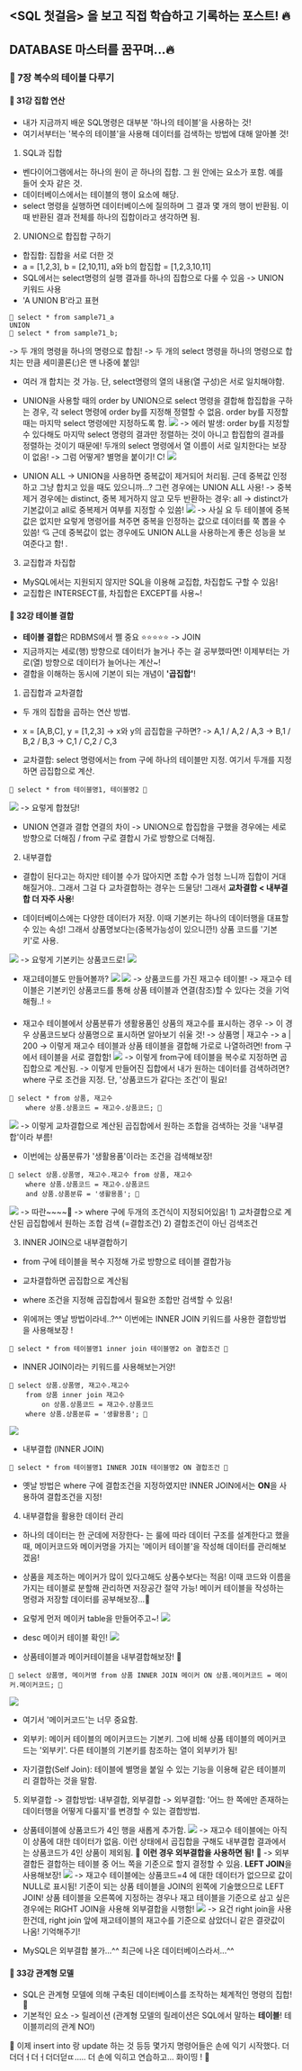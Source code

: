 ## <SQL 첫걸음> 을 보고 직접 학습하고 기록하는 포스트! 🔥
## DATABASE 마스터를 꿈꾸며...🔥
### 🤍 7장 복수의 테이블 다루기
#### 🤍 31강 집합 연산
* 내가 지금까지 배운 SQL명령은 대부분 '하나의 테이블'을 사용하는 것!
* 여기서부터는 '복수의 테이블'을 사용해 데이터를 검색하는 방법에 대해 알아볼 것!

1. SQL과 집합
* 벤다이어그램에서는 하나의 원이 곧 하나의 집합. 그 원 안에는 요소가 포함. 예를 들어 숫자 같은 것.
* 데이터베이스에서는 테이블의 행이 요소에 해당.
* select 명령을 실행하면 데이터베이스에 질의하며 그 결과 몇 개의 행이 반환됨. 이때 반환된 결과 전체를 하나의 집합이라고 생각하면 됨.

2. UNION으로 합집합 구하기
* 합집합: 집합을 서로 더한 것
* a = [1,2,3], b = [2,10,11], a와 b의 합집합 = [1,2,3,10,11]
* SQL에서는 select명령의 실행 결과를 하나의 집합으로 다룰 수 있음 -> UNION 키워드 사용
* 'A UNION B'라고 표현
```
🤍 select * from sample71_a
UNION
🤍 select * from sample71_b;
```
-> 두 개의 명령을 하나의 명령으로 합침!
-> 두 개의 select 명령을 하나의 명령으로 합치는 만큼 세미콜론(;)은 맨 나중에 붙임!

* 여러 개 합치는 것 가능. 단, select명령의 열의 내용(열 구성)은 서로 일치해야함.

* UNION을 사용할 때의 order by
UNION으로 select 명령을 결합해 합집합을 구하는 경우, 각 select 명령에 order by를 지정해 정렬할 수 없음. order by를 지정할 때는 마지막 select 명령에만 지정하도록 함.
![](https://images.velog.io/images/majaeh43/post/a86c324f-ea88-4123-97a6-1330aa76b8c6/image.png)
-> 에러 발생: order by를 지정할 수 있다해도 마지막 select 명령의 결과만 정렬하는 것이 아니고 합집합의 결과를 정렬하는 것이기 때문에! 두개의 select 명령에서 열 이름이 서로 일치한다는 보장이 없음!
-> 그럼 어떻게? 별명을 붙이기! C!
![](https://images.velog.io/images/majaeh43/post/856a6eae-a66b-4b39-9e66-240db4c35830/image.png)

* UNION ALL
-> UNION을 사용하면 중복값이 제거되어 처리됨. 근데 중복값 인정하고 그냥 합치고 있을 때도 있으니까...? 그런 경우에는 UNION ALL 사용!
-> 중복 제거 경우에는 distinct, 중복 제거하지 않고 모두 반환하는 경우: all
-> distinct가 기본값이고 all로 중복제거 여부를 지정할 수 있씀! 
![](https://images.velog.io/images/majaeh43/post/a8d4a5df-6569-4e25-b42b-c62e338d130c/image.png)
-> 사실 요 두 테이블에 중복값은 없지만 요렇게 명령어를 쳐주면 중복을 인정하는 값으로 데이터를 쭉 뽑을 수 있씀! 💘 근데 중복값이 없는 경우에도 UNION ALL을 사용하는게 좋은 성능을 보여준다고 함! *.*

3. 교집합과 차집합
* MySQL에서는 지원되지 않지만 SQL을 이용해 교집합, 차집합도 구할 수 있음!
* 교집합은 INTERSECT를, 차집합은 EXCEPT를 사용~!

#### 🤍 32강 테이블 결합
* **테이블 결합**은 RDBMS에서 쩰 중요 ⭐️⭐️⭐️⭐️⭐️ -> JOIN
* 지금까지는 세로(행) 방향으로 데이터가 늘거나 주는 걸 공부했따면! 이제부터는 가로(열) 방향으로 데이터가 늘어나는 계산~!
* 결합을 이해하는 동시에 기본이 되는 개념이 **'곱집합'**!

1. 곱집합과 교차결합
* 두 개의 집합을 곱하는 연산 방법.
* x = [A,B,C], y = [1,2,3] -> x와 y의 곱집합을 구하면?
-> A,1 / A,2 / A,3
-> B,1 / B,2 / B,3
-> C,1 / C,2 / C,3

* 교차결합: select 명령에서는 from 구에 하나의 테이블만 지정. 여기서 두개를 지정하면 곱집합으로 계산.

```
🤍 select * from 테이블명1, 테이블명2 🤍
```
![](https://images.velog.io/images/majaeh43/post/2e7b3902-9922-482e-a7d1-101318f8a0ef/image.png)
-> 요렇게 합쳤당!

* UNION 연결과 결합 연결의 차이
-> UNION으로 합집합을 구했을 경우에는 세로방향으로 더해짐 / from 구로 결합시 가로 방향으로 더해짐.

2. 내부결합
* 결합이 된다고는 하지만 테이블 수가 많아지면 조합 수가 엄청 느니까 집합이 거대해질거야.. 그래서 그걸 다 교차결합하는 경우는 드물당! 그래서 **교차결합 < 내부결합 더 자주 사용**!

* 데이터베이스에는 다양한 데이터가 저장. 이때 기본키는 하나의 데이터행을 대표할 수 있는 속성! 그래서 상품명보다는(중복가능성이 있으니깐!) 상품 코드를 '기본키'로 사용.

![](https://images.velog.io/images/majaeh43/post/9462a6dc-5149-4467-a532-eb1fbf3c90bc/image.png)
-> 요렇게 기본키는 상품코드로!
![](https://images.velog.io/images/majaeh43/post/7210892f-7db7-402e-9c84-3e8e74e4e20e/image.png)
* 재고테이블도 만들어볼까?
![](https://images.velog.io/images/majaeh43/post/40a56733-56cc-48be-a3e9-0f116dbb89a4/image.png)
![](https://images.velog.io/images/majaeh43/post/425f1d5e-d104-4d99-a8a0-076857726ef9/image.png)
-> 상품코드를 가진 재고수 테이블!
-> 재고수 테이블은 기본키인 상품코드를 통해 상품 테이블과 연결(참조)할 수 있다는 것을 기억해줭..! ⭐️

* 재고수 테이블에서 상품분류가 생활용품인 상품의 재고수를 표시하는 경우 -> 이 경우 상품코드보다 상품명으로 표시하면 알아보기 쉬울 것! 
-> 상품명 | 재고수
->  a   |   200
-> 이렇게 재고수 테이블과 상품 테이블을 결합해 가로로 나열하려면! from 구에서 테이블을 서로 결합함!
![](https://images.velog.io/images/majaeh43/post/1b6f53d6-9948-49b0-a75b-d7dbad221359/image.png)
-> 이렇게 from구에 테이블을 복수로 지정하면 곱집합으로 계산됨.
-> 이렇게 만들어진 집합에서 내가 원하는 데이터를 검색하려면? where 구로 조건을 지정. 단, '상품코드가 같다는 조건'이 필요!
```
🤍 select * from 상품, 재고수
    where 상품.상품코드 = 재고수.상품코드; 🤍
```
![](https://images.velog.io/images/majaeh43/post/8cf0c408-3324-4b8b-8732-91e243691eaf/image.png)
-> 이렇게 교차결합으로 계산된 곱집합에서 원하는 조합을 검색하는 것을 '내부결합'이라 부름!

* 이번에는 상품분류가 '생활용품'이라는 조건을 검색해보장!
```
🤍 select 상품.상품명, 재고수.재고수 from 상품, 재고수
    where 상품.상품코드 = 재고수.상품코드
    and 상품.상품분류 = '생활용품'; 🤍
```
![](https://images.velog.io/images/majaeh43/post/a2182f14-c889-48b4-97b7-8b29749d2052/image.png)
-> 따란~~~~🌈
-> where 구에 두개의 조건식이 지정되어있음! 1) 교차결합으로 계산된 곱집합에서 원하는 조합 검색 (=결합조건) 2) 결합조건이 아닌 검색조건

3. INNER JOIN으로 내부결합하기
* from 구에 테이블을 복수 지정해 가로 방향으로 테이블 결합가능
* 교차결합하면 곱집합으로 계산됨
* where 조건을 지정해 곱집합에서 필요한 조합만 검색할 수 있음!

* 위에꺼는 옛날 방법이라네..?^^ 이번에는 INNER JOIN 키워드를 사용한 결합방법을 사용해보장 !
```
🤍 select * from 테이블명1 inner join 테이블명2 on 결합조건 🤍
```
* INNER JOIN이라는 키워드를 사용해보는거양!

```
🤍 select 상품.상품명, 재고수.재고수
	from 상품 inner join 재고수
    	on 상품.상품코드 = 재고수.상품코드
    where 상품.상품분류 = '생활용품'; 🤍
```
![](https://images.velog.io/images/majaeh43/post/2e17768b-65b2-4e3f-9679-ab113093efbb/image.png)

* 내부결합 (INNER JOIN)
```
🤍 select * from 테이블명1 INNER JOIN 테이블명2 ON 결합조건 🤍
```
* 옛날 방법은 where 구에 결합조건을 지정하였지만 INNER JOIN에서는 **ON**을 사용하여 결합조건을 지정!

4. 내부결합을 활용한 데이터 관리
* 하나의 데이터는 한 군데에 저장한다- 는 룰에 따라 데이터 구조를 설계한다고 했을 때, 메이커코드와 메이커명을 가지는 '메이커 테이블'을 작성해 데이터를 관리해보겠음!

* 상품을 제조하는 메이커가 많이 있다고해도 상품수보다는 적음! 이때 코드와 이름을 가지는 테이블로 분할해 관리하면 저장공간 절약 가능! 메이커 테이블을 작성하는 명령과 저장할 데이터를 공부해보장...🌼

* 요렇게 먼저 메이커 table을 만들어주고~!
![](https://images.velog.io/images/majaeh43/post/8ebce4b2-0d15-45a1-958c-9c97a98e8c6b/image.png)
* desc 메이커 테이블 확인!
![](https://images.velog.io/images/majaeh43/post/5fd64560-113b-42be-8f2c-f7d4417d5ffb/image.png)
* 상품테이블과 메이커테이블을 내부결합해보장! 🌹
```
🤍 select 상품명, 메이커명 from 상품 INNER JOIN 메이커 ON 상품.메이커코드 = 메이커.메이커코드; 🤍
```
![](https://images.velog.io/images/majaeh43/post/e751d0e4-6cd5-4c07-9208-dc7753d13db9/image.png)

* 여기서 '메이커코드'는 너무 중요함.

* 외부키: 메이커 테이블의 메이커코드는 기본키. 그에 비해 상품 테이블의 메이커코드는 '외부키'. 다른 테이블의 기본키를 참조하는 열이 외부키가 됨!

* 자기결합(Self Join): 테이블에 별명을 붙일 수 있는 기능을 이용해 같은 테이블끼리 결합하는 것을 말함.

5. 외부결합
-> 결합방법: 내부결합, 외부결합
-> 외부결합: '어느 한 쪽에만 존재하는 데이터행을 어떻게 다룰지'를 변경할 수 있는 결합방법.

* 상품테이블에 상품코드가 4인 행을 새롭게 추가함.
![](https://images.velog.io/images/majaeh43/post/22e25510-556c-4df0-a244-3211bdca4f35/image.png)
-> 재고수 테이블에는 아직 이 상품에 대한 데이터가 없음. 이런 상태에서 곱집합을 구해도 내부결합 결과에서는 상품코드가 4인 상품이 제외됨. 🌼 **이런 경우 외부결합을 사용하면 됨!** 🌼
-> 외부결합든 결합하는 테이블 중 어느 쪽을 기준으로 할지 결정할 수 있음. **LEFT JOIN**을 사용해보장!
![](https://images.velog.io/images/majaeh43/post/d9e8b577-a7dc-440b-a220-fca205b47edf/image.png)
-> 재고수 테이블에는 상품코드=4 에 대한 데이터가 없으므로 값이 NULL로 표시됨! 기준이 되는 상품 테이블을 JOIN의 왼쪽에 기술했으므로 LEFT JOIN! 상품 테이블을 오른쪽에 지정하는 경우나 재고 테이블을 기준으로 삼고 싶은 경우에는 RIGHT JOIN을 사용해 외부결합을 시행함!
![](https://images.velog.io/images/majaeh43/post/d8d680a2-d11f-4e84-8cc4-5e05ce4325da/image.png)
-> 요건 right join을 사용한건데, right join 앞에 재고테이블의 재고수를 기준으로 삼았더니 같은 결괏값이 나옴! 기억해주기!

* MySQL은 외부결합 불가...^^ 최근에 나온 데이터베이스라서...^^

#### 🤍 33강 관계형 모델
* SQL은 관계형 모델에 의해 구축된 데이터베이스를 조작하는 체계적인 명령의 집합! 🐼
* 기본적인 요소 -> 릴레이션 (관계형 모델의 릴레이션은 SQL에서 말하는 **테이블**! 테이블끼리의 관계 NO!)

🐼 이제 insert into 랑 update 하는 것 등등 몇가지 명령어들은 손에 익기 시작했다. 더더더ㅓ더ㅓ더더덛ㄸ..... 더 손에 익히고 연습하고... 화이띵 ! 🐼
